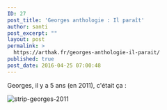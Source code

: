 ```yaml
---
ID: 27
post_title: 'Georges anthologie : Il paraît'
author: santi
post_excerpt: ""
layout: post
permalink: >
  https://arthak.fr/georges-anthologie-il-parait/
published: true
post_date: 2016-04-25 07:00:48
---
```

Georges, il y a 5 ans (en 2011), c'était ça :

<img class="alignnone size-large wp-image-28" src="http://drsanti.fr/wp-content/uploads/2016/04/strip-georges-2011.png" alt="strip-georges-2011"/>
